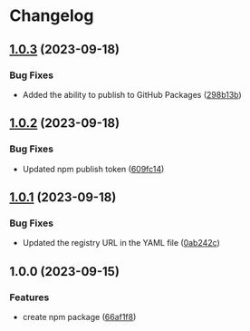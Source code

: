 # Changelog

## [1.0.3](https://github.com/lynntuuu/sayhi-npm/compare/v1.0.2...v1.0.3) (2023-09-18)


### Bug Fixes

* Added the ability to publish to GitHub Packages ([298b13b](https://github.com/lynntuuu/sayhi-npm/commit/298b13bc9385172c7063f2386b930881e7c223b4))

## [1.0.2](https://github.com/lynntuuu/sayhi-npm/compare/v1.0.1...v1.0.2) (2023-09-18)


### Bug Fixes

* Updated npm publish token ([609fc14](https://github.com/lynntuuu/sayhi-npm/commit/609fc149ee0c97eaccc27e7554d9a4adbcae02bf))

## [1.0.1](https://github.com/lynntuuu/sayhi-npm/compare/v1.0.0...v1.0.1) (2023-09-18)


### Bug Fixes

* Updated the registry URL in the YAML file ([0ab242c](https://github.com/lynntuuu/sayhi-npm/commit/0ab242c1668589547aa7c1ce9b2b61db21521049))

## 1.0.0 (2023-09-15)


### Features

* create npm package ([66af1f8](https://github.com/lynntuuu/sayhi-npm/commit/66af1f8461ac4b90d77974a794ee8b0c15734f61))
